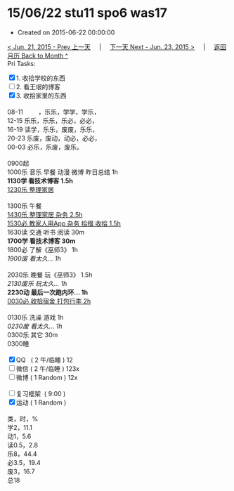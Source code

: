 # 15/06/22 stu11 spo6 was17

- Created on 2015-06-22 00:00:00

[< Jun. 21, 2015 - Prev 上一天](/lifelogs/2015/06/d21.md) &nbsp; &nbsp; | &nbsp; &nbsp; [下一天 Next - Jun. 23, 2015 >](/lifelogs/2015/06/d23.md) &nbsp; &nbsp; |  &nbsp; &nbsp; [返回月历 Back to Month ^](/lifelogs/2015/06/index.md)
<br/>Pri Tasks:</strong></div><div><input type="checkbox" checked="true" />1. 收拾学校的东西</div><div><input type="checkbox" />2. 看王垠的博客</div><div><input type="checkbox" checked="true" />3. 收拾家里的东西<br/></div><div><br clear="none"/></div><div>08-11         ，乐乐，学学，学乐，</div><div>12-15 乐乐，乐乐，乐必，必必，<br clear="none"/>16-19 读学，乐乐，废废，乐乐，<br clear="none"/>20-23 乐废，废动，动必，必必，</div><div>00-03 必乐，乐废，废乐。</div><div><br clear="none"/></div><div>0900起</div><div>1000乐 音乐 早餐 动漫 微博 昨日总结 1h</div><div><b>1130学 看技术博客 1.5h</b></div><div><u>1230乐 整理家居</u></div><div><br/></div><div>1300乐 午餐</div><div><u>1430乐 整理家居 杂务 2.5h</u></div><div><u>1530必 教家人用App 杂务 拾掇 收拾 1.5h</u></div><div>1630读 交通 听书 阅读 30m</div><div><strong>1700学 看技术博客 30m</strong></div><div><div>1800必 了解《巫师3》 1h</div><div><i>1900废 看太久… 1h</i></div><div><br/></div>2030乐 晚餐 玩《巫师3》 1.5h</div><div><i>2130废乐 玩太久… 1h</i><br clear="none"/><strong>2230动 最后一次跑内环… 1h</strong></div><div><div><u>0030必 收拾宿舍 打包行李 2h</u></div><div><br/></div>0130乐 洗澡 游戏 1h<br/></div><div><i>0230废 看太久… 1h</i></div><div>0300乐 其它 30m</div><div>0300睡</div><div><br clear="none"/></div><div><input type="checkbox" checked="true" />QQ   ( 2 午/临睡 ) 12<br clear="none"/><input type="checkbox" />微信 ( 2 午/临睡 ) 123x</div><div><input type="checkbox" />微博 ( 1 Random ) 12x</div><div><br clear="none"/></div><div><input type="checkbox" />复习框架  ( 9:00 ) <br clear="none"/></div><div><input type="checkbox" checked="true" />运动 ( 1 Random ) </div><div><div><br clear="none"/></div>类，时，%<br clear="none"/>学2，11.1<br clear="none"/>动1，5.6<br clear="none"/>读0.5，2.8<br clear="none"/>乐8，44.4<br clear="none"/>必3.5，19.4<br clear="none"/>废3，16.7<br clear="none"/>总18</div>
